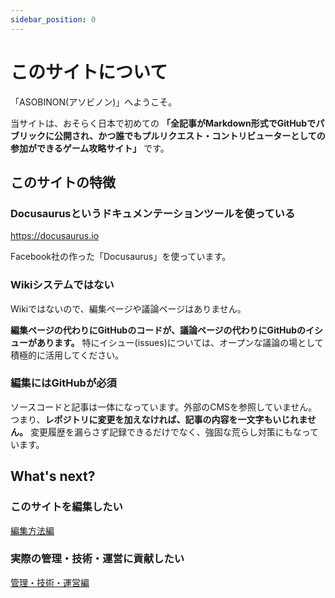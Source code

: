 ```yaml
---
sidebar_position: 0
---
```

# このサイトについて

「ASOBINON(アソビノン)」へようこそ。

当サイトは、おそらく日本で初めての **「全記事がMarkdown形式でGitHubでパブリックに公開され、かつ誰でもプルリクエスト・コントリビューターとしての参加ができるゲーム攻略サイト」** です。

## このサイトの特徴

### Docusaurusというドキュメンテーションツールを使っている

https://docusaurus.io

Facebook社の作った「Docusaurus」を使っています。

### Wikiシステムではない

Wikiではないので、編集ページや議論ページはありません。

**編集ページの代わりにGitHubのコードが、議論ページの代わりにGitHubのイシューがあります。** 特にイシュー(issues)については、オープンな議論の場として積極的に活用してください。

### 編集にはGitHubが必須

ソースコードと記事は一体になっています。外部のCMSを参照していません。つまり、**レポジトリに変更を加えなければ、記事の内容を一文字もいじれません。** 変更履歴を漏らさず記録できるだけでなく、強固な荒らし対策にもなっています。

## What's next?

### このサイトを編集したい

[編集方法編](/docs/contribute/intro)

### 実際の管理・技術・運営に貢献したい

[管理・技術・運営編](/docs/special/intro)
